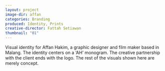 ```yaml
---
layout: project
image-dir: affan
categories: Branding
produced: Identity, Prints
creative-director: Fattah Setiawan
thumbnail: "01"
---
```

Visual identity for Affan Hakim, a graphic designer and film maker based in Malang. The identity centers on a ‘AH’ monogram. The creative partnership with the client ends with the logo. The rest of the visuals shown here are merely concept.